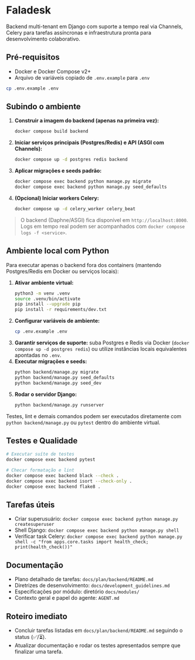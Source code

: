 # Faladesk

Backend multi-tenant em Django com suporte a tempo real via Channels, Celery para tarefas assíncronas e infraestrutura pronta para desenvolvimento colaborativo.

## Pré-requisitos
- Docker e Docker Compose v2+
- Arquivo de variáveis copiado de `.env.example` para `.env`

```bash
cp .env.example .env
```

## Subindo o ambiente

1. **Construir a imagem do backend (apenas na primeira vez):**
   ```bash
   docker compose build backend
   ```
2. **Iniciar serviços principais (Postgres/Redis) e API (ASGI com Channels):**
   ```bash
   docker compose up -d postgres redis backend
   ```
3. **Aplicar migrações e seeds padrão:**
   ```bash
   docker compose exec backend python manage.py migrate
   docker compose exec backend python manage.py seed_defaults
   ```
4. **(Opcional) Iniciar workers Celery:**
   ```bash
   docker compose up -d celery_worker celery_beat
   ```

> O backend (Daphne/ASGI) fica disponível em `http://localhost:8000`. Logs em tempo real podem ser acompanhados com `docker compose logs -f <service>`.

## Ambiente local com Python

Para executar apenas o backend fora dos containers (mantendo Postgres/Redis em Docker ou serviços locais):

1. **Ativar ambiente virtual:**
   ```bash
   python3 -m venv .venv
   source .venv/bin/activate
   pip install --upgrade pip
   pip install -r requirements/dev.txt
   ```
2. **Configurar variáveis de ambiente:**
   ```bash
   cp .env.example .env
   ```
3. **Garantir serviços de suporte:** suba Postgres e Redis via Docker (`docker compose up -d postgres redis`) ou utilize instâncias locais equivalentes apontadas no `.env`.
4. **Executar migrações e seeds:**
   ```bash
   python backend/manage.py migrate
   python backend/manage.py seed_defaults
   python backend/manage.py seed_dev
   ```
5. **Rodar o servidor Django:**
   ```bash
   python backend/manage.py runserver
   ```

Testes, lint e demais comandos podem ser executados diretamente com `python backend/manage.py` ou `pytest` dentro do ambiente virtual.

## Testes e Qualidade

```bash
# Executar suíte de testes
docker compose exec backend pytest

# Checar formatação e lint
docker compose exec backend black --check .
docker compose exec backend isort --check-only .
docker compose exec backend flake8 .
```

## Tarefas úteis
- Criar superusuário: `docker compose exec backend python manage.py createsuperuser`
- Shell Django: `docker compose exec backend python manage.py shell`
- Verificar task Celery: `docker compose exec backend python manage.py shell -c "from apps.core.tasks import health_check; print(health_check())"`

## Documentação
- Plano detalhado de tarefas: `docs/plan/backend/README.md`
- Diretrizes de desenvolvimento: `docs/development_guidelines.md`
- Especificações por módulo: diretório `docs/modules/`
- Contexto geral e papel do agente: `AGENT.md`

## Roteiro imediato
- Concluir tarefas listadas em `docs/plan/backend/README.md` seguindo o status (✅/⏳).
- Atualizar documentação e rodar os testes apresentados sempre que finalizar uma tarefa.
